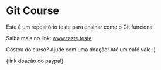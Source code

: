 # Git Course

Este é um repositório teste para ensinar como o Git funciona.

Saiba mais no link: www.teste.teste

Gostou do curso? Ajude com uma doação! Até um café vale :)

{link doação do paypal}

